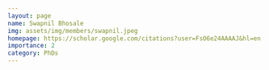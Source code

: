 ```yaml
---
layout: page
name: Swapnil Bhosale
img: assets/img/members/swapnil.jpeg
homepage: https://scholar.google.com/citations?user=FsO6e24AAAAJ&hl=en
importance: 2
category: PhDs
---
```

